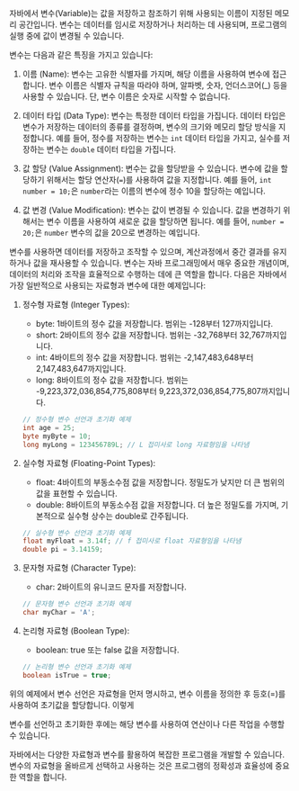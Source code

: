 자바에서 변수(Variable)는 값을 저장하고 참조하기 위해 사용되는 이름이 지정된 메모리 공간입니다. 변수는 데이터를 임시로 저장하거나 처리하는 데 사용되며, 프로그램의 실행 중에 값이 변경될 수 있습니다.

변수는 다음과 같은 특징을 가지고 있습니다:

1. 이름 (Name): 변수는 고유한 식별자를 가지며, 해당 이름을 사용하여 변수에 접근합니다. 변수 이름은 식별자 규칙을 따라야 하며, 알파벳, 숫자, 언더스코어(\_) 등을 사용할 수 있습니다. 단, 변수 이름은 숫자로 시작할 수 없습니다.

2. 데이터 타입 (Data Type): 변수는 특정한 데이터 타입을 가집니다. 데이터 타입은 변수가 저장하는 데이터의 종류를 결정하며, 변수의 크기와 메모리 할당 방식을 지정합니다. 예를 들어, 정수를 저장하는 변수는 `int` 데이터 타입을 가지고, 실수를 저장하는 변수는 `double` 데이터 타입을 가집니다.

3. 값 할당 (Value Assignment): 변수는 값을 할당받을 수 있습니다. 변수에 값을 할당하기 위해서는 할당 연산자(`=`)를 사용하여 값을 지정합니다. 예를 들어, `int number = 10;`은 `number`라는 이름의 변수에 정수 10을 할당하는 예입니다.

4. 값 변경 (Value Modification): 변수는 값이 변경될 수 있습니다. 값을 변경하기 위해서는 변수 이름을 사용하여 새로운 값을 할당하면 됩니다. 예를 들어, `number = 20;`은 `number` 변수의 값을 20으로 변경하는 예입니다.

변수를 사용하면 데이터를 저장하고 조작할 수 있으며, 계산과정에서 중간 결과를 유지하거나 값을 재사용할 수 있습니다. 변수는 자바 프로그래밍에서 매우 중요한 개념이며, 데이터의 처리와 조작을 효율적으로 수행하는 데에 큰 역할을 합니다.
다음은 자바에서 가장 일반적으로 사용되는 자료형과 변수에 대한 예제입니다:

1. 정수형 자료형 (Integer Types):

   - byte: 1바이트의 정수 값을 저장합니다. 범위는 -128부터 127까지입니다.
   - short: 2바이트의 정수 값을 저장합니다. 범위는 -32,768부터 32,767까지입니다.
   - int: 4바이트의 정수 값을 저장합니다. 범위는 -2,147,483,648부터 2,147,483,647까지입니다.
   - long: 8바이트의 정수 값을 저장합니다. 범위는 -9,223,372,036,854,775,808부터 9,223,372,036,854,775,807까지입니다.

   ```java
   // 정수형 변수 선언과 초기화 예제
   int age = 25;
   byte myByte = 10;
   long myLong = 123456789L; // L 접미사로 long 자료형임을 나타냄
   ```

2. 실수형 자료형 (Floating-Point Types):

   - float: 4바이트의 부동소수점 값을 저장합니다. 정밀도가 낮지만 더 큰 범위의 값을 표현할 수 있습니다.
   - double: 8바이트의 부동소수점 값을 저장합니다. 더 높은 정밀도를 가지며, 기본적으로 실수형 상수는 double로 간주됩니다.

   ```java
   // 실수형 변수 선언과 초기화 예제
   float myFloat = 3.14f; // f 접미사로 float 자료형임을 나타냄
   double pi = 3.14159;
   ```

3. 문자형 자료형 (Character Type):

   - char: 2바이트의 유니코드 문자를 저장합니다.

   ```java
   // 문자형 변수 선언과 초기화 예제
   char myChar = 'A';
   ```

4. 논리형 자료형 (Boolean Type):

   - boolean: true 또는 false 값을 저장합니다.

   ```java
   // 논리형 변수 선언과 초기화 예제
   boolean isTrue = true;
   ```

위의 예제에서 변수 선언은 자료형을 먼저 명시하고, 변수 이름을 정의한 후 등호(=)를 사용하여 초기값을 할당합니다. 이렇게

변수를 선언하고 초기화한 후에는 해당 변수를 사용하여 연산이나 다른 작업을 수행할 수 있습니다.

자바에서는 다양한 자료형과 변수를 활용하여 복잡한 프로그램을 개발할 수 있습니다. 변수의 자료형을 올바르게 선택하고 사용하는 것은 프로그램의 정확성과 효율성에 중요한 역할을 합니다.
